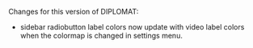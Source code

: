 Changes for this version of DIPLOMAT:
- sidebar radiobutton label colors now update with video label colors when the colormap is changed in settings menu.
